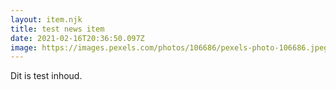 ```yaml
---
layout: item.njk
title: test news item
date: 2021-02-16T20:36:50.097Z
image: https://images.pexels.com/photos/106686/pexels-photo-106686.jpeg
---
```

Dit is test inhoud.